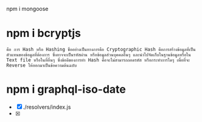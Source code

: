 npm i mongoose


# npm i bcryptjs
```
คือ การ Hash หรือ Hashing ชื่ออย่างเป็นทางการคือ Cryptographic Hash คือการสร้างข้อมูลที่เป็นตัวแทนของข้อมูลที่ต้องการ ซึ่งอาจจะเป็นรหัสผ่าน หรือข้อมูลส่วนบุคคลอื่นๆ และนำไปจัดเก็บในฐานข้อมูลหรือใน Text file หรือในที่อื่นๆ ซึ่งข้อดีของการทำ Hash คือจะไม่สามารถถอดรหัส หรือกระทำการใดๆ เพื่อที่จะ Reverse ให้ออกมาเป็นข้อความต้นฉบับ
```


# npm i graphql-iso-date
- [x] ./resolvers/index.js
- [x] 
  
